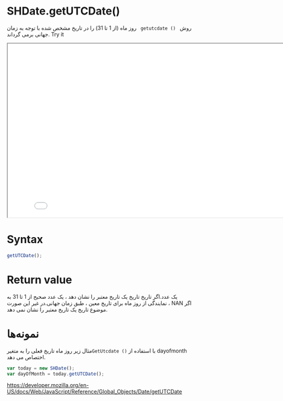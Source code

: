 # SHDate.getUTCDate()

روش <code dir = "ltr"> getutcdate () </code> روز ماه (از 1 تا 31) را در تاریخ مشخص شده با توجه به زمان جهانی برمی گرداند.
Try it

<iframe style="width: 830px; height: 460px;" src="/SHDateTime-js/examples/live.html?function=getHours" title="MDN Web Docs Interactive Example" loading="lazy"></iframe>
<br/>

# Syntax

```js
getUTCDate();
```

# Return value

یک عدد.اگر تاریخ تاریخ یک تاریخ معتبر را نشان دهد ، یک عدد صحیح از 1 تا 31 به نمایندگی از روز ماه برای تاریخ معین ، طبق زمان جهانی.در غیر این صورت ، NAN اگر موضوع تاریخ یک تاریخ معتبر را نشان نمی دهد.

# نمونه‌ها

با استفاده از <code dir="ltr">GetUtcdate ()</code>مثال زیر روز ماه تاریخ فعلی را به متغیر dayofmonth اختصاص می دهد.

```js
var today = new SHDate();
var dayOfMonth = today.getUTCDate();
```

https://developer.mozilla.org/en-US/docs/Web/JavaScript/Reference/Global_Objects/Date/getUTCDate
